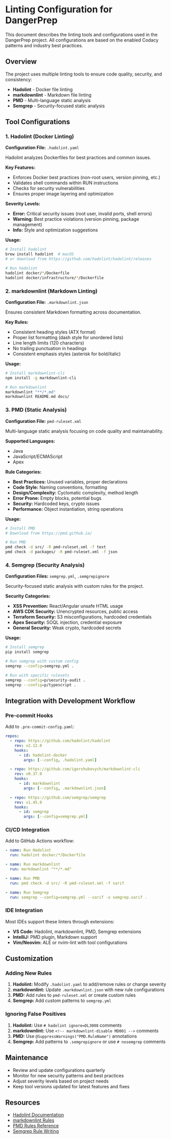 # Linting Configuration for DangerPrep

This document describes the linting tools and configurations used in the DangerPrep project. All configurations are based on the enabled Codacy patterns and industry best practices.

## Overview

The project uses multiple linting tools to ensure code quality, security, and consistency:

- **Hadolint** - Docker file linting
- **markdownlint** - Markdown file linting  
- **PMD** - Multi-language static analysis
- **Semgrep** - Security-focused static analysis

## Tool Configurations

### 1. Hadolint (Docker Linting)

**Configuration File:** `.hadolint.yaml`

Hadolint analyzes Dockerfiles for best practices and common issues.

**Key Features:**
- Enforces Docker best practices (non-root users, version pinning, etc.)
- Validates shell commands within RUN instructions
- Checks for security vulnerabilities
- Ensures proper image layering and optimization

**Severity Levels:**
- **Error:** Critical security issues (root user, invalid ports, shell errors)
- **Warning:** Best practice violations (version pinning, package management)
- **Info:** Style and optimization suggestions

**Usage:**
```bash
# Install hadolint
brew install hadolint  # macOS
# or download from https://github.com/hadolint/hadolint/releases

# Run hadolint
hadolint docker/*/Dockerfile
hadolint docker/infrastructure/*/Dockerfile
```

### 2. markdownlint (Markdown Linting)

**Configuration File:** `.markdownlint.json`

Ensures consistent Markdown formatting across documentation.

**Key Rules:**
- Consistent heading styles (ATX format)
- Proper list formatting (dash style for unordered lists)
- Line length limits (120 characters)
- No trailing punctuation in headings
- Consistent emphasis styles (asterisk for bold/italic)

**Usage:**
```bash
# Install markdownlint-cli
npm install -g markdownlint-cli

# Run markdownlint
markdownlint "**/*.md"
markdownlint README.md docs/
```

### 3. PMD (Static Analysis)

**Configuration File:** `pmd-ruleset.xml`

Multi-language static analysis focusing on code quality and maintainability.

**Supported Languages:**
- Java
- JavaScript/ECMAScript
- Apex

**Rule Categories:**
- **Best Practices:** Unused variables, proper declarations
- **Code Style:** Naming conventions, formatting
- **Design/Complexity:** Cyclomatic complexity, method length
- **Error Prone:** Empty blocks, potential bugs
- **Security:** Hardcoded keys, crypto issues
- **Performance:** Object instantiation, string operations

**Usage:**
```bash
# Install PMD
# Download from https://pmd.github.io/

# Run PMD
pmd check -d src/ -R pmd-ruleset.xml -f text
pmd check -d packages/ -R pmd-ruleset.xml -f json
```

### 4. Semgrep (Security Analysis)

**Configuration Files:** `semgrep.yml`, `.semgrepignore`

Security-focused static analysis with custom rules for the project.

**Security Categories:**
- **XSS Prevention:** React/Angular unsafe HTML usage
- **AWS CDK Security:** Unencrypted resources, public access
- **Terraform Security:** S3 misconfigurations, hardcoded credentials
- **Apex Security:** SOQL injection, credential exposure
- **General Security:** Weak crypto, hardcoded secrets

**Usage:**
```bash
# Install semgrep
pip install semgrep

# Run semgrep with custom config
semgrep --config=semgrep.yml .

# Run with specific rulesets
semgrep --config=p/security-audit .
semgrep --config=p/typescript .
```

## Integration with Development Workflow

### Pre-commit Hooks

Add to `.pre-commit-config.yaml`:

```yaml
repos:
  - repo: https://github.com/hadolint/hadolint
    rev: v2.12.0
    hooks:
      - id: hadolint-docker
        args: [--config, .hadolint.yaml]

  - repo: https://github.com/igorshubovych/markdownlint-cli
    rev: v0.37.0
    hooks:
      - id: markdownlint
        args: [--config, .markdownlint.json]

  - repo: https://github.com/semgrep/semgrep
    rev: v1.45.0
    hooks:
      - id: semgrep
        args: [--config=semgrep.yml]
```

### CI/CD Integration

Add to GitHub Actions workflow:

```yaml
- name: Run Hadolint
  run: hadolint docker/*/Dockerfile

- name: Run markdownlint
  run: markdownlint "**/*.md"

- name: Run PMD
  run: pmd check -d src/ -R pmd-ruleset.xml -f sarif

- name: Run Semgrep
  run: semgrep --config=semgrep.yml --sarif -o semgrep.sarif .
```

### IDE Integration

Most IDEs support these linters through extensions:

- **VS Code:** Hadolint, markdownlint, PMD, Semgrep extensions
- **IntelliJ:** PMD plugin, Markdown support
- **Vim/Neovim:** ALE or nvim-lint with tool configurations

## Customization

### Adding New Rules

1. **Hadolint:** Modify `.hadolint.yaml` to add/remove rules or change severity
2. **markdownlint:** Update `.markdownlint.json` with new rule configurations
3. **PMD:** Add rules to `pmd-ruleset.xml` or create custom rules
4. **Semgrep:** Add custom patterns to `semgrep.yml`

### Ignoring False Positives

1. **Hadolint:** Use `# hadolint ignore=DL3008` comments
2. **markdownlint:** Use `<!-- markdownlint-disable MD001 -->` comments
3. **PMD:** Use `@SuppressWarnings("PMD.RuleName")` annotations
4. **Semgrep:** Add patterns to `.semgrepignore` or use `# nosemgrep` comments

## Maintenance

- Review and update configurations quarterly
- Monitor for new security patterns and best practices
- Adjust severity levels based on project needs
- Keep tool versions updated for latest features and fixes

## Resources

- [Hadolint Documentation](https://github.com/hadolint/hadolint)
- [markdownlint Rules](https://github.com/DavidAnson/markdownlint/blob/main/doc/Rules.md)
- [PMD Rules Reference](https://pmd.github.io/pmd/pmd_rules_java.html)
- [Semgrep Rule Writing](https://semgrep.dev/docs/writing-rules/overview/)
